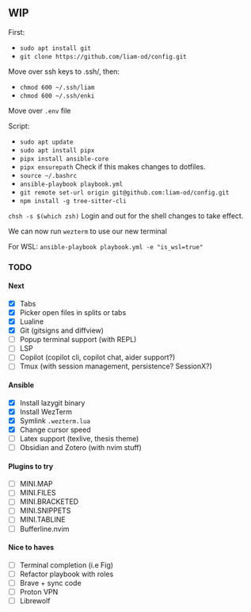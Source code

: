 ## WIP

First:
- `sudo apt install git`
- `git clone https://github.com/liam-od/config.git`

Move over ssh keys to .ssh/, then:
- `chmod 600 ~/.ssh/liam`
- `chmod 600 ~/.ssh/enki`

Move over `.env` file

Script:
- `sudo apt update`
- `sudo apt install pipx`
- `pipx install ansible-core`
- `pipx ensurepath` Check if this makes changes to dotfiles.
- `source ~/.bashrc`
- `ansible-playbook playbook.yml`
- `git remote set-url origin git@github.com:liam-od/config.git`
- `npm install -g tree-sitter-cli`

`chsh -s $(which zsh)`
Login and out for the shell changes to take effect.

We can now run `wezterm` to use our new terminal

For WSL: `ansible-playbook playbook.yml -e "is_wsl=true"`

### TODO

#### Next
- [X] Tabs
- [X] Picker open files in splits or tabs
- [X] Lualine
- [X] Git (gitsigns and diffview)
- [ ] Popup terminal support (with REPL)
- [ ] LSP
- [ ] Copilot (copilot cli, copilot chat, aider support?)
- [ ] Tmux (with session management, persistence? SessionX?)

#### Ansible
- [X] Install lazygit binary
- [X] Install WezTerm
- [X] Symlink `.wezterm.lua`
- [X] Change cursor speed
- [ ] Latex support (texlive, thesis theme)
- [ ] Obsidian and Zotero (with nvim stuff)

#### Plugins to try
- [ ] MINI.MAP
- [ ] MINI.FILES
- [ ] MINI.BRACKETED
- [ ] MINI.SNIPPETS
- [ ] MINI.TABLINE
- [ ] Bufferline.nvim

#### Nice to haves
- [ ] Terminal completion (i.e Fig)
- [ ] Refactor playbook with roles
- [ ] Brave + sync code
- [ ] Proton VPN
- [ ] Librewolf
